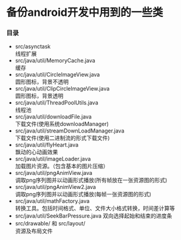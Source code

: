 备份android开发中用到的一些类
==
### 目录
* src/asynctask<br>
线程扩展
* src/java/util/MemoryCache.java<br>
缓存
* src/java/util/CircleImageView.java<br>
圆形图标，背景不透明
* src/java/util/ClipCircleImageView.java<br>
圆形图标，背景透明
* src/java/util/ThreadPoolUtils.java<br>
线程池
* src/java/util/downloadFile.java<br>
下载文件(使用系统downloadManager)
* src/java/util/streamDownLoadManager.java<br>
下载文件(使用二进制流的形式下载文件)
* src/java/util/flyHeart.java<br>
飘动的心动画效果
* src/java/util/imageLoader.java<br>
加载图片资源。（包含基本的图片压缩）
* src/java/util/pngAnimView.java<br>
调取png序列图并以动画形式播放(所有帧放在一张资源图的形式)
* src/java/util/pngAnimView2.java<br>
调取png序列图并以动画形式播放(每帧一张资源图的形式)
* src/java/util/mathFactory.java<br>
转换工具。包括时间格式、单位、文件大小格式转换，时间差计算等
* src/java/util/SeekBarPressure.java
双向选择起始和结束的进度条
* src/drawable/ 和 src/layout/<br>
资源及布局文件
